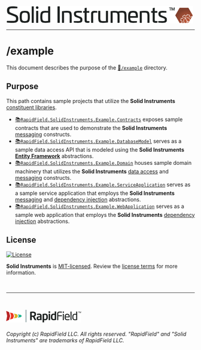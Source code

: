 <!--
Copyright (c) RapidField LLC. Licensed under the MIT License. See LICENSE.txt in the project root for license information.
-->

[![Solid Instruments](../SolidInstruments.Logo.Color.Transparent.500w.png)](../README.md)
- - -

# /example

This document describes the purpose of the [:file_folder:`/example`]() directory.

## Purpose

This path contains sample projects that utilize the **Solid Instruments** [constituent libraries](/../src).

- [:books:`RapidField.SolidInstruments.Example.Contracts`](/example/RapidField.SolidInstruments.Example.Contracts) exposes sample contracts that are used to demonstrate the **Solid Instruments** [messaging](../src/RapidField.SolidInstruments.Messaging/README.md) constructs.
- [:books:`RapidField.SolidInstruments.Example.DatabaseModel`](/example/RapidField.SolidInstruments.Example.DatabaseModel) serves as a sample data access API that is modeled using the **Solid Instruments** [**Entity Framework**](https://docs.microsoft.com/en-us/dotnet/framework/data/adonet/ef/overview) abstractions.
- [:books:`RapidField.SolidInstruments.Example.Domain`](/example/RapidField.SolidInstruments.Example.Domain) houses sample domain machinery that utilizes the **Solid Instruments** [data access](../src/RapidField.SolidInstruments.DataAccess/README.md) and [messaging](../src/RapidField.SolidInstruments.Messaging/README.md) constructs.
- [:books:`RapidField.SolidInstruments.Example.ServiceApplication`](/example/RapidField.SolidInstruments.Example.ServiceApplication) serves as a sample service application that employs the **Solid Instruments** [messaging](../src/RapidField.SolidInstruments.Messaging/README.md) and [dependency injection](../src/RapidField.SolidInstruments.InversionOfControl/README.md) abstractions.
- [:books:`RapidField.SolidInstruments.Example.WebApplication`](/example/RapidField.SolidInstruments.Example.WebApplication) serves as a sample web application that employs the **Solid Instruments** [dependency injection](../src/RapidField.SolidInstruments.InversionOfControl/README.md) abstractions.

## License

[![License](https://img.shields.io/github/license/rapidfield/solid-instruments?style=flat&color=lightseagreen&label=license&logo=open-access&logoColor=lightgrey)](https://github.com/RapidField/solid-instruments/blob/master/LICENSE.txt)

**Solid Instruments** is [MIT-licensed](https://en.wikipedia.org/wiki/MIT_License). Review the [license terms](../LICENSE.txt) for more information.

<br />

- - -

<br />

[![RapidField](../RapidField.Logo.Color.Black.Transparent.200w.png)](https://www.rapidfield.com)

###### Copyright (c) RapidField LLC. All rights reserved. "RapidField" and "Solid Instruments" are trademarks of RapidField LLC.
